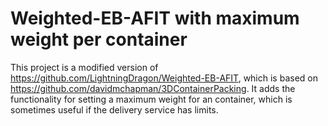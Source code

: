# Weighted-EB-AFIT with maximum weight per container

This project is a modified version of https://github.com/LightningDragon/Weighted-EB-AFIT, which is based on https://github.com/davidmchapman/3DContainerPacking. It adds the functionality for setting a maximum weight for an container, which is sometimes useful if the delivery service has limits.

